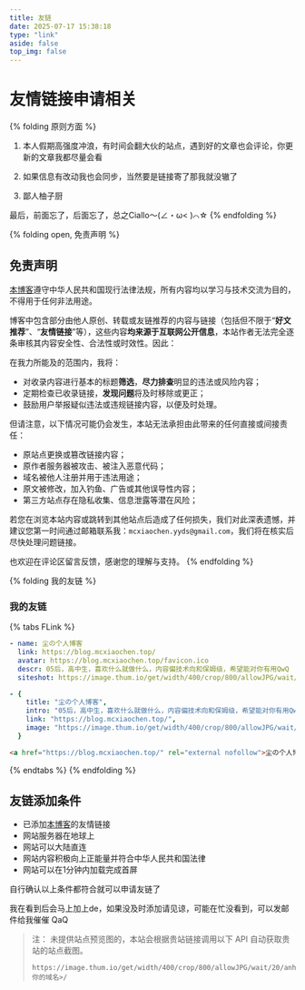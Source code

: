 ```yaml
---
title: 友链
date: 2025-07-17 15:38:18
type: "link"
aside: false
top_img: false
---
```


# 友情链接申请相关

{% folding 原则方面 %}
1. 本人假期高强度冲浪，有时间会翻大伙的站点，遇到好的文章也会评论，你更新的文章我都尽量会看

2. 如果信息有改动我也会同步，当然要是链接寄了那我就没辙了

3. 鄙人柚子厨

最后，前面忘了，后面忘了，总之Ciallo～(∠・ω< )⌒☆
{% endfolding %}


{% folding open, 免责声明 %}
## 免责声明

[本博客](https://blog.mcxiaochen.top)遵守中华人民共和国现行法律法规，所有内容均以学习与技术交流为目的，不得用于任何非法用途。

博客中包含部分由他人原创、转载或友链推荐的内容与链接（包括但不限于“**好文推荐**”、“**友情链接**”等），这些内容**均来源于互联网公开信息**，本站作者无法完全逐条审核其内容安全性、合法性或时效性。因此：

在我力所能及的范围内，我将：

- 对收录内容进行基本的标题**筛选**，**尽力排查**明显的违法或风险内容；
- 定期检查已收录链接，**发现问题**将及时移除或更正；
- 鼓励用户举报疑似违法或违规链接内容，以便及时处理。

但请注意，以下情况可能仍会发生，本站无法承担由此带来的任何直接或间接责任：

- 原站点更换或篡改链接内容；
- 原作者服务器被攻击、被注入恶意代码；
- 域名被他人注册并用于违法用途；
- 原文被修改，加入钓鱼、广告或其他误导性内容；
- 第三方站点存在隐私收集、信息泄露等潜在风险；

若您在浏览本站内容或跳转到其他站点后造成了任何损失，我们对此深表遗憾，并建议您第一时间通过邮箱联系我：``mcxiaochen.yyds@gmail.com``，我们将在核实后尽快处理问题链接。

也欢迎在评论区留言反馈，感谢您的理解与支持。
{% endfolding %}

{% folding 我的友链 %}
### 我的友链
{% tabs FLink %}

<!-- tab Butterfly -->
```yml
- name: 尘の个人博客
  link: https://blog.mcxiaochen.top/
  avatar: https://blog.mcxiaochen.top/favicon.ico
  descr: 05后，高中生，喜欢什么就做什么，内容偏技术向和保姆级，希望能对你有用QwQ
  siteshot: https://image.thum.io/get/width/400/crop/800/allowJPG/wait/20/anheyu.com/https://blog.mcxiaochen.top/
```
<!-- endtab -->

<!-- tab Fuild -->

```yml
- {
    title: "尘の个人博客",
    intro: "05后，高中生，喜欢什么就做什么，内容偏技术向和保姆级，希望能对你有用QwQ",
    link: "https://blog.mcxiaochen.top/",
    image: "https://image.thum.io/get/width/400/crop/800/allowJPG/wait/20/anheyu.com/https://blog.mcxiaochen.top/",
  }
```

<!-- endtab -->

<!-- tab html -->

```HTML
<a href="https://blog.mcxiaochen.top/" rel="external nofollow">尘の个人博客</a>
```

<!-- endtab -->

{% endtabs %}
{% endfolding %}

## 友链添加条件
- 已添加[本博客](https://blog.mcxiaochen.top)的友情链接
- 网站服务器在地球上
- 网站可以大陆直连
- 网站内容积极向上正能量并符合中华人民共和国法律
- 网站可以在1分钟内加载完成首屏

自行确认以上条件都符合就可以申请友链了

我在看到后会马上加上de，如果没及时添加请见谅，可能在忙没看到，可以发邮件给我催催 QaQ

> 注：
> 未提供站点预览图的，本站会根据贵站链接调用以下 API 自动获取贵站的站点截图。
> ```web
> https://image.thum.io/get/width/400/crop/800/allowJPG/wait/20/anheyu.com/https://<你的域名>/
> ```
